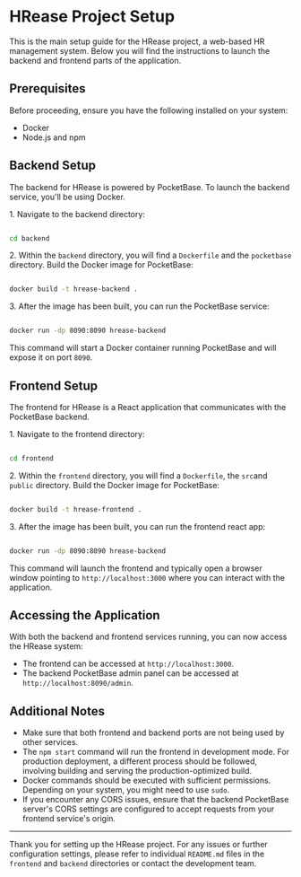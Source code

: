# HRease Project Setup

This is the main setup guide for the HRease project, a web-based HR management system. Below you will find the instructions to launch the backend and frontend parts of the application.

## Prerequisites

Before proceeding, ensure you have the following installed on your system:

- Docker
- Node.js and npm

## Backend Setup

The backend for HRease is powered by PocketBase. To launch the backend service, you'll be using Docker.

1\. Navigate to the backend directory:

```sh

cd backend

```

2\. Within the `backend` directory, you will find a `Dockerfile` and the `pocketbase` directory. Build the Docker image for PocketBase:

```sh

docker build -t hrease-backend .

```

3\. After the image has been built, you can run the PocketBase service:

```sh

docker run -dp 8090:8090 hrease-backend

```

This command will start a Docker container running PocketBase and will expose it on port `8090`.

## Frontend Setup

The frontend for HRease is a React application that communicates with the PocketBase backend.

1\. Navigate to the frontend directory:

```sh

cd frontend

```

2\. Within the `frontend` directory, you will find a `Dockerfile`, the `src`and `public` directory. Build the Docker image for PocketBase:

```sh

docker build -t hrease-frontend .

```

3\. After the image has been built, you can run the frontend react app:

```sh

docker run -dp 8090:8090 hrease-backend

```

This command will launch the frontend and typically open a browser window pointing to `http://localhost:3000` where you can interact with the application.

## Accessing the Application

With both the backend and frontend services running, you can now access the HRease system:

- The frontend can be accessed at `http://localhost:3000`.
- The backend PocketBase admin panel can be accessed at `http://localhost:8090/admin`.

## Additional Notes

- Make sure that both frontend and backend ports are not being used by other services.
- The `npm start` command will run the frontend in development mode. For production deployment, a different process should be followed, involving building and serving the production-optimized build.
- Docker commands should be executed with sufficient permissions. Depending on your system, you might need to use `sudo`.
- If you encounter any CORS issues, ensure that the backend PocketBase server's CORS settings are configured to accept requests from your frontend service's origin.

---

Thank you for setting up the HRease project. For any issues or further configuration settings, please refer to individual `README.md` files in the `frontend` and `backend` directories or contact the development team.